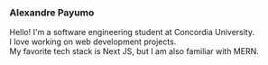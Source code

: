 ### Alexandre Payumo
Hello! I'm a software engineering student at Concordia University.<br>
I love working on web development projects.<br>
My favorite tech stack is Next JS, but I am also familiar with MERN.
